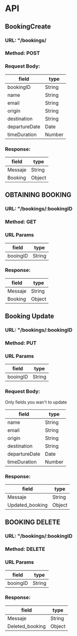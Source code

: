 # API

## BookingCreate

### URL: "/bookings/

### Method: POST

### Request Body:

| field         | type   |
| ------------- | ------ |
| bookingID     | String |
| name          | String |
| email         | String |
| origin        | String |
| destination   | String |
| departureDate | Date   |
| timeDuration  | Number |

### Response:

| field   | type   |
| ------- | ------ |
| Messaje | String |
| Booking | Object |

## OBTAINING BOOKING

### URL: "/bookings/:bookingID

### Method: GET

### URL Params

| field    | type   |
| -------- | ------ |
| booingID | String |

### Response:

| field   | type   |
| ------- | ------ |
| Messaje | String |
| Booking | Object |

## Booking Update

### URL: "/bookings/:bookingID

### Method: PUT

### URL Params

| field    | type   |
| -------- | ------ |
| booingID | String |

### Request Body:

Only fields you wan't to update

| field         | type   |
| ------------- | ------ |
| name          | String |
| email         | String |
| origin        | String |
| destination   | String |
| departureDate | Date   |
| timeDuration  | Number |

### Response:

| field           | type   |
| --------------- | ------ |
| Messaje         | String |
| Updated_booking | Object |

## BOOKING DELETE

### URL: "/bookings/:bookingID

### Method: DELETE

### URL Params

| field    | type   |
| -------- | ------ |
| booingID | String |

### Response:

| field           | type   |
| --------------- | ------ |
| Messaje         | String |
| Deleted_booking | Object |
